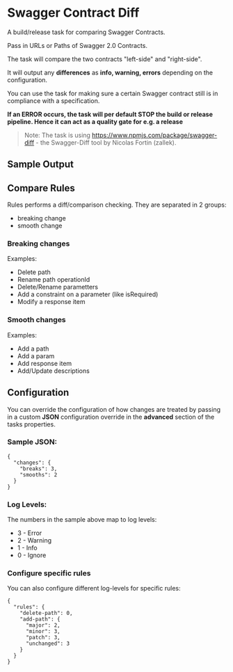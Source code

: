 # Swagger Contract Diff
A build/release task for comparing Swagger Contracts.

Pass in URLs or Paths of Swagger 2.0 Contracts.

The task will compare the two contracts "left-side" and "right-side".

It will output any **differences** as **info, warning, errors** depending on the configuration.

You can use the task for making sure a certain Swagger contract still is in compliance with a specification.

**If an ERROR occurs, the task will per default STOP the build or release pipeline. Hence it can act as a quality gate for e.g. a release**

> Note: The task is using https://www.npmjs.com/package/swagger-diff - the Swagger-Diff tool by Nicolas Fortin (zallek).


## Sample Output


## Compare Rules
Rules performs a diff/comparison checking.
They are separated in 2 groups:

* breaking change
* smooth change

### Breaking changes
Examples:

* Delete path
* Rename path operationId
* Delete/Rename parametters
* Add a constraint on a parameter (like isRequired)
* Modify a response item


### Smooth changes
Examples:

* Add a path
* Add a param
* Add response item
* Add/Update descriptions

## Configuration
You can override the configuration of how changes are treated by passing in a custom **JSON** configuration override in the **advanced** section of the tasks properties.

### Sample JSON:

```
{
  "changes": {
    "breaks": 3,
    "smooths": 2
  }
}
```

### Log Levels:
The numbers in the sample above map to log levels:

* 3 - Error
* 2 - Warning
* 1 - Info
* 0 - Ignore

### Configure specific rules
You can also configure different log-levels for specific rules:
```
{
  "rules": {
    "delete-path": 0,
    "add-path": {
      "major": 2,
      "minor": 3,
      "patch": 3,
      "unchanged": 3
    }
  }
}
```
